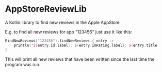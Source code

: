 # AppStoreReviewLib
A Kotlin library to find new reviews in the Apple AppStore

E.g. to find all new reviews for app "123456" just use it like this:

```Kotlin
FindNewReviews("123456").findNewReviews { entry ->
    println("${entry.id.label}: ${entry.imRating.label}: ${entry.title.label}")
}
```
This will print all new reviews that have been written since the last time the program was run.